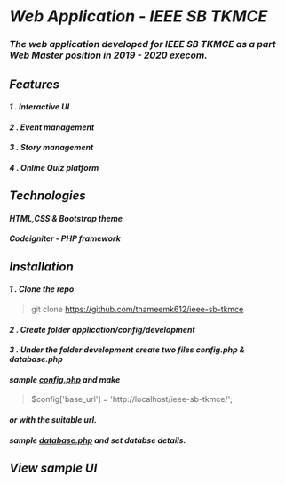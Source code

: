 
# ___Web Application - IEEE SB TKMCE___

### ___The web application developed for IEEE SB TKMCE as a part Web Master position in 2019 - 2020 execom.___

## ___Features___
#### _1 . Interactive UI_
#### _2 . Event management_
#### _3 . Story management_
#### _4 . Online Quiz platform_

## ___Technologies___
#### _HTML,CSS & Bootstrap theme_
#### _Codeigniter - PHP framework_

## ___Installation___
#### _1 . Clone the repo_
>git clone https://github.com/thameemk612/ieee-sb-tkmce
#### _2 . Create folder application/config/development_
#### _3 . Under the folder development create two files config.php & database.php_
#### _sample [config.php](https://gist.github.com/thameemk612/ecaaa671da51ae402fd293eda233ac2a) and make_ 
>$config['base_url'] = 'http://localhost/ieee-sb-tkmce/';
#### _or with the suitable url._
#### _sample [database.php](https://gist.github.com/thameemk612/b5e86a7fa97dd093b8fc2f9269dc6356) and set databse details._

## ___View sample UI___
 